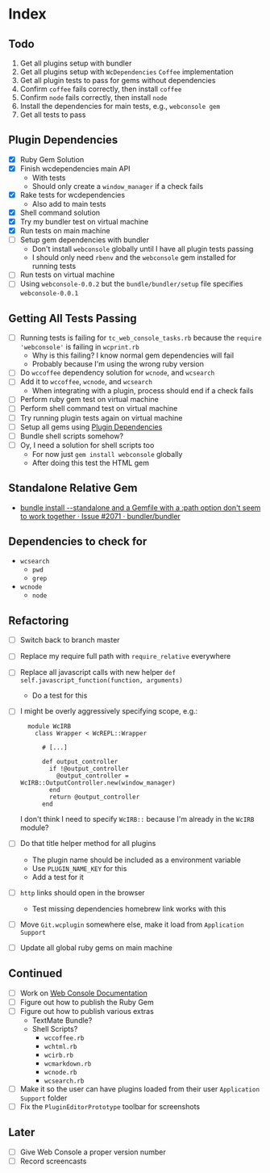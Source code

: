 # Index

## Todo

1. Get all plugins setup with bundler
2. Get all plugins setup with `WcDependencies` `Coffee` implementation
3. Get all plugin tests to pass for gems without dependencies
4. Confirm `coffee` fails correctly, then install `coffee`
5. Confirm `node` fails correctly, then install `node`
6. Install the dependencies for main tests, e.g., `webconsole gem`
7. Get all tests to pass

## Plugin Dependencies

* [x] Ruby Gem Solution
* [x] Finish wcdependencies main API
	* With tests
	* Should only create a `window_manager` if a check fails
* [x] Rake tests for wcdependencies
	* Also add to main tests
* [x] Shell command solution
* [x] Try my bundler test on virtual machine
* [x] Run tests on main machine
* [ ] Setup gem dependencies with bundler
	* Don't install `webconsole` globally until I have all plugin tests passing
	* I should only need `rbenv` and the `webconsole` gem installed for running tests
* [ ] Run tests on virtual machine
* [ ] Using `webconsole-0.0.2` but the `bundle/bundler/setup` file specifies `webconsole-0.0.1`

## Getting All Tests Passing

* [ ] Running tests is failing for `tc_web_console_tasks.rb` because the `require 'webconsole'` is failing in `wcprint.rb`
	* Why is this failing? I know normal gem dependencies will fail
	* Probably because I'm using the wrong ruby version
* [ ] Do `wccoffee` dependency solution for `wcnode`, and `wcsearch`
* [ ] Add it to `wccoffee`, `wcnode`, and `wcsearch`
	* When integrating with a plugin, process should end if a check fails
* [ ] Perform ruby gem test on virtual machine
* [ ] Perform shell command test on virtual machine
* [ ] Try running plugin tests again on virtual machine
* [ ] Setup all gems using [Plugin Dependencies](Notes/Plugin%20Dependencies.md)
* [ ] Bundle shell scripts somehow?
* [ ] Oy, I need a solution for shell scripts too
	* For now just `gem install webconsole` globally
	* After doing this test the HTML gem

## Standalone Relative Gem

* [bundle install --standalone and a Gemfile with a :path option don't seem to work together · Issue #2071 · bundler/bundler](https://github.com/bundler/bundler/issues/2071)


## Dependencies to check for

* `wcsearch`
	* `pwd`
	* `grep`
* `wcnode`
	* `node`

## Refactoring

* [ ] Switch back to branch master
* [ ] Replace my require full path with `require_relative` everywhere
* [ ] Replace all javascript calls with new helper `def self.javascript_function(function, arguments)`
	* Do a test for this
* [ ] I might be overly aggressively specifying scope, e.g.:

		module WcIRB
		  class Wrapper < WcREPL::Wrapper
		  
		  	# [...]
		  
		    def output_controller
		      if !@output_controller
		        @output_controller = WcIRB::OutputController.new(window_manager)
		      end
		      return @output_controller
		    end
	
	I don't think I need to specify `WcIRB::` because I'm already in the `WcIRB` module?

* [ ] Do that title helper method for all plugins
	* The plugin name should be included as a environment variable
	* Use `PLUGIN_NAME_KEY` for this
	* Add a test for it
* [ ] `http` links should open in the browser
	* Test missing dependencies homebrew link works with this
* [ ] Move `Git.wcplugin` somewhere else, make it load from `Application Support`
* [ ] Update all global ruby gems on main machine

## Continued

* [ ] Work on [Web Console Documentation](Tasks/Web%20Console%20Documentation.md)
* [ ] Figure out how to publish the Ruby Gem
* [ ] Figure out how to publish various extras
	* TextMate Bundle?
	* Shell Scripts?
		* `wccoffee.rb`
		* `wchtml.rb`
		* `wcirb.rb`
		* `wcmarkdown.rb`
		* `wcnode.rb`
		* `wcsearch.rb`
* [ ] Make it so the user can have plugins loaded from their user `Application Support` folder
* [ ] Fix the `PluginEditorPrototype` toolbar for screenshots

## Later

* [ ] Give Web Console a proper version number
* [ ] Record screencasts